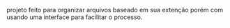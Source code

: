 projeto feito para organizar arquivos baseado em sua extenção porém com usando uma interface para facilitar o processo.